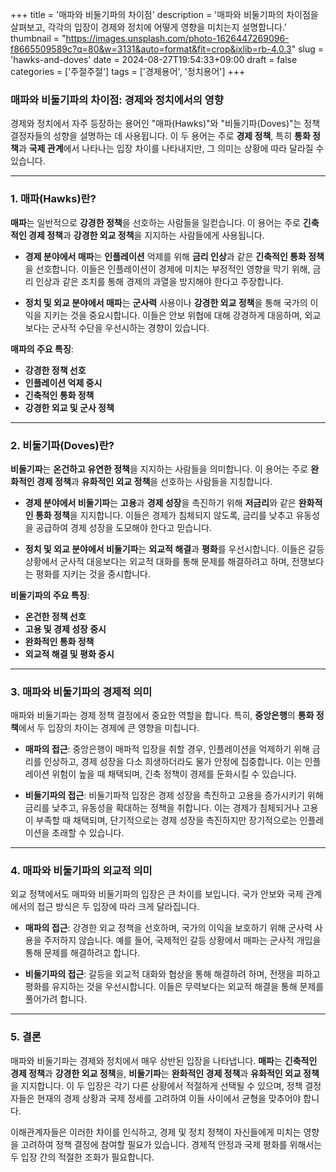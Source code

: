 +++
title = '매파와 비둘기파의 차이점'
description = '매파와 비둘기파의 차이점을 살펴보고, 각각의 입장이 경제와 정치에 어떻게 영향을 미치는지 설명합니다.'
thumbnail = "https://images.unsplash.com/photo-1626447269096-f8665509589c?q=80&w=3131&auto=format&fit=crop&ixlib=rb-4.0.3"
slug = 'hawks-and-doves'
date = 2024-08-27T19:54:33+09:00
draft = false
categories = ['주절주절']
tags = ['경제용어', '정치용어']
+++

### **매파와 비둘기파의 차이점: 경제와 정치에서의 영향**

경제와 정치에서 자주 등장하는 용어인 "매파(Hawks)"와 "비둘기파(Doves)"는 정책 결정자들의 성향을 설명하는 데 사용됩니다. 이 두 용어는 주로 **경제 정책**, 특히 **통화 정책**과 **국제 관계**에서 나타나는 입장 차이를 나타내지만, 그 의미는 상황에 따라 달라질 수 있습니다. 

---

### **1. 매파(Hawks)란?**

**매파**는 일반적으로 **강경한 정책**을 선호하는 사람들을 일컫습니다. 이 용어는 주로 **긴축적인 경제 정책**과 **강경한 외교 정책**을 지지하는 사람들에게 사용됩니다.

- **경제 분야에서 매파**는 **인플레이션** 억제를 위해 **금리 인상**과 같은 **긴축적인 통화 정책**을 선호합니다. 이들은 인플레이션이 경제에 미치는 부정적인 영향을 막기 위해, 금리 인상과 같은 조치를 통해 경제의 과열을 방지해야 한다고 주장합니다.
  
- **정치 및 외교 분야에서 매파**는 **군사력** 사용이나 **강경한 외교 정책**을 통해 국가의 이익을 지키는 것을 중요시합니다. 이들은 안보 위협에 대해 강경하게 대응하며, 외교보다는 군사적 수단을 우선시하는 경향이 있습니다.

**매파의 주요 특징**:
- **강경한 정책 선호**
- **인플레이션 억제 중시**
- **긴축적인 통화 정책**
- **강경한 외교 및 군사 정책**

---

### **2. 비둘기파(Doves)란?**

**비둘기파**는 **온건하고 유연한 정책**을 지지하는 사람들을 의미합니다. 이 용어는 주로 **완화적인 경제 정책**과 **유화적인 외교 정책**을 선호하는 사람들을 지칭합니다.

- **경제 분야에서 비둘기파**는 **고용**과 **경제 성장**을 촉진하기 위해 **저금리**와 같은 **완화적인 통화 정책**을 지지합니다. 이들은 경제가 침체되지 않도록, 금리를 낮추고 유동성을 공급하여 경제 성장을 도모해야 한다고 믿습니다.

- **정치 및 외교 분야에서 비둘기파**는 **외교적 해결**과 **평화**를 우선시합니다. 이들은 갈등 상황에서 군사적 대응보다는 외교적 대화를 통해 문제를 해결하려고 하며, 전쟁보다는 평화를 지키는 것을 중시합니다.

**비둘기파의 주요 특징**:
- **온건한 정책 선호**
- **고용 및 경제 성장 중시**
- **완화적인 통화 정책**
- **외교적 해결 및 평화 중시**

---

### **3. 매파와 비둘기파의 경제적 의미**

매파와 비둘기파는 경제 정책 결정에서 중요한 역할을 합니다. 특히, **중앙은행**의 **통화 정책**에서 두 입장의 차이는 경제에 큰 영향을 미칩니다.

- **매파의 접근**: 중앙은행이 매파적 입장을 취할 경우, 인플레이션을 억제하기 위해 금리를 인상하고, 경제 성장을 다소 희생하더라도 물가 안정에 집중합니다. 이는 인플레이션 위험이 높을 때 채택되며, 긴축 정책이 경제를 둔화시킬 수 있습니다.

- **비둘기파의 접근**: 비둘기파적 입장은 경제 성장을 촉진하고 고용을 증가시키기 위해 금리를 낮추고, 유동성을 확대하는 정책을 취합니다. 이는 경제가 침체되거나 고용이 부족할 때 채택되며, 단기적으로는 경제 성장을 촉진하지만 장기적으로는 인플레이션을 초래할 수 있습니다.

---

### **4. 매파와 비둘기파의 외교적 의미**

외교 정책에서도 매파와 비둘기파의 입장은 큰 차이를 보입니다. 국가 안보와 국제 관계에서의 접근 방식은 두 입장에 따라 크게 달라집니다.

- **매파의 접근**: 강경한 외교 정책을 선호하며, 국가의 이익을 보호하기 위해 군사력 사용을 주저하지 않습니다. 예를 들어, 국제적인 갈등 상황에서 매파는 군사적 개입을 통해 문제를 해결하려고 합니다.

- **비둘기파의 접근**: 갈등을 외교적 대화와 협상을 통해 해결하려 하며, 전쟁을 피하고 평화를 유지하는 것을 우선시합니다. 이들은 무력보다는 외교적 해결을 통해 문제를 풀어가려 합니다.

---

### **5. 결론**

매파와 비둘기파는 경제와 정치에서 매우 상반된 입장을 나타냅니다. **매파**는 **긴축적인 경제 정책**과 **강경한 외교 정책**을, **비둘기파**는 **완화적인 경제 정책**과 **유화적인 외교 정책**을 지지합니다. 이 두 입장은 각기 다른 상황에서 적절하게 선택될 수 있으며, 정책 결정자들은 현재의 경제 상황과 국제 정세를 고려하여 이들 사이에서 균형을 맞추어야 합니다.

이해관계자들은 이러한 차이를 인식하고, 경제 및 정치 정책이 자신들에게 미치는 영향을 고려하여 정책 결정에 참여할 필요가 있습니다. 경제적 안정과 국제 평화를 위해서는 두 입장 간의 적절한 조화가 필요합니다.